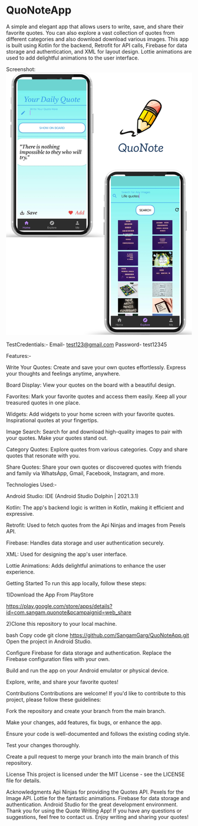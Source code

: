 # QuoNoteApp
A simple and elegant app that allows users to write, save, and share their favorite quotes. 
You can also explore a vast collection of quotes from different categories and also download download various images. 
This app is built using Kotlin for the backend, Retrofit for API calls, Firebase for data storage and authentication, and XML for layout design. 
Lottie animations are used to add delightful animations to the user interface.

Screenshot:
![Quonote](https://github.com/SangamGarg/SangamGarg/blob/f3d8a5ffdb465bc399432219cafabe2bcf8b74f2/QuoNote.png)

TestCredentials:-
Email- test123@gmail.com
Password- test12345

Features:-

Write Your Quotes: Create and save your own quotes effortlessly. Express your thoughts and feelings anytime, anywhere.

Board Display: View your quotes on the board with a beautiful design. 

Favorites: Mark your favorite quotes and access them easily. Keep all your treasured quotes in one place.

Widgets: Add widgets to your home screen with your favorite quotes. Inspirational quotes at your fingertips.

Image Search: Search for and download high-quality images to pair with your quotes. Make your quotes stand out.

Category Quotes: Explore quotes from various categories. Copy and share quotes that resonate with you.

Share Quotes: Share your own quotes or discovered quotes with friends and family via WhatsApp, Gmail, Facebook, Instagram, and more.

Technologies Used:-


Android Studio: IDE (Android Studio Dolphin | 2021.3.1)

Kotlin: The app's backend logic is written in Kotlin, making it efficient and expressive.

Retrofit: Used to fetch quotes from the Api Ninjas and images from Pexels API.

Firebase: Handles data storage and user authentication securely.

XML: Used for designing the app's user interface.

Lottie Animations: Adds delightful animations to enhance the user experience.

Getting Started
To run this app locally, follow these steps:

1)Download the App From PlayStore

https://play.google.com/store/apps/details?id=com.sangam.quonote&pcampaignid=web_share


2)Clone this repository to your local machine.

bash
Copy code
git clone https://github.com/SangamGarg/QuoNoteApp.git
Open the project in Android Studio.

Configure Firebase for data storage and authentication. Replace the Firebase configuration files with your own.

Build and run the app on your Android emulator or physical device.

Explore, write, and share your favorite quotes!

Contributions
Contributions are welcome! If you'd like to contribute to this project, please follow these guidelines:

Fork the repository and create your branch from the main branch.

Make your changes, add features, fix bugs, or enhance the app.

Ensure your code is well-documented and follows the existing coding style.

Test your changes thoroughly.

Create a pull request to merge your branch into the main branch of this repository.

License
This project is licensed under the MIT License - see the LICENSE file for details.

Acknowledgments
Api Ninjas for providing the Quotes API.
Pexels for the Image API.
Lottie for the fantastic animations.
Firebase for data storage and authentication.
Android Studio for the great development environment.
Thank you for using the Quote Writing App! If you have any questions or suggestions, feel free to contact us. Enjoy writing and sharing your quotes!
